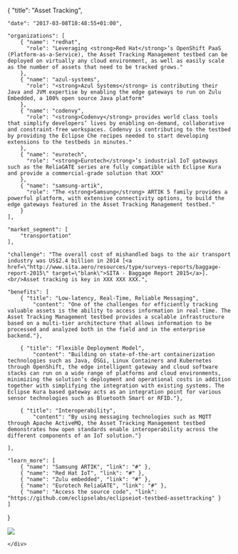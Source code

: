 {
    "title": "Asset Tracking",
    
    "date": "2017-03-08T10:48:55+01:00",
    
    "organizations": [
        { "name": "redhat",
          "role": "Leveraging <strong>Red Hat</strong>’s OpenShift PaaS (Platform-as-a-Service), the Asset Tracking Management testbed can be deployed on virtually any cloud environment, as well as easily scale as the number of assets that need to be tracked grows."
        },
        { "name": "azul-systems",
          "role": "<strong>Azul Systems</strong> is contributing their Java and JVM expertise by enabling the edge gateways to run on Zulu Embedded, a 100% open source Java platform"
        },
        { "name": "codenvy",
          "role": "<strong>Codenvy</strong> provides world class tools that simplify developers’ lives by enabling on-demand, collaborative and constraint-free workspaces. Codenvy is contributing to the testbed by providing the Eclipse Che recipes needed to start developing extensions to the testbeds in minutes."
        },
        { "name": "eurotech",
          "role": "<strong>Eurotech</strong>’s industrial IoT gateways such as the ReliaGATE series are fully compatible with Eclipse Kura and provide a commercial-grade solution that XXX"
        },
        { "name": "samsung-artik",
          "role": "The <strong>Samsung</strong> ARTIK 5 family provides a powerful platform, with extensive connectivity options, to build the edge gateways featured in the Asset Tracking Management testbed."
        }
    ],
    
    "market_segment": [
        "transportation"
    ],
    
    "challenge": "The overall cost of mishandled bags to the air transport industry was US$2.4 billion in 2014 [<a href=\"http://www.sita.aero/resources/type/surveys-reports/baggage-report-2015\" target=\"blank\">SITA - Baggage Report 2015</a>]. <br/>Asset tracking is key in XXX XXX XXX.",
    
    "benefits": [
        { "title": "Low-latency, Real-Time, Reliable Messaging", 
            "content": "One of the challenges for efficiently tracking valuable assets is the ability to access information in real-time. The Asset Tracking Management testbed provides a scalable infrastructure based on a multi-tier architecture that allows information to be processed and analyzed both in the field and in the enterprise backend."},

        { "title": "Flexible Deployment Model", 
            "content": "Building on state-of-the-art containerization technologies such as Java, OSGi, Linux Containers and Kubernetes through OpenShift, the edge intelligent gateway and cloud software stacks can run on a wide range of platforms and cloud environments, minimizing the solution’s deployment and operational costs in addition together with simplifying the integration with existing systems. The Eclipse Kura based gateway acts as an integration point for various sensor technologies such as Bluetooth Smart or RFID."},

        { "title": "Interoperability",
            "content": "By using messaging technologies such as MQTT through Apache ActiveMQ, the Asset Tracking Management testbed demonstrates how open standards enable interoperability across the different components of an IoT solution."}

    ],
    
    "learn_more": [
        { "name": "Samsung ARTIK", "link": "#" },
        { "name": "Red Hat IoT", "link": "#" },
        { "name": "Zulu embedded", "link": "#" },
        { "name": "Eurotech ReliaGATE", "link": "#" },
        { "name": "Access the source code", "link": "https://github.com/eclipselabs/eclipseiot-testbed-assettracking" }
    ]
}

<div class="row">
    <img src="/assets/images/testbeds/asset-tracking-architecture.png" class="img-responsive">
    <div class="col-md-3">
        
    </div>
</div>
